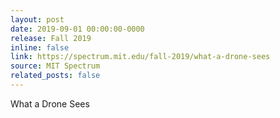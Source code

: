 ```yaml
---
layout: post
date: 2019-09-01 00:00:00-0000
release: Fall 2019
inline: false
link: https://spectrum.mit.edu/fall-2019/what-a-drone-sees
source: MIT Spectrum
related_posts: false
---
```


What a Drone Sees

